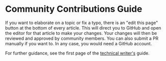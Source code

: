 # Community Contributions Guide

If you want to elaborate on a topic or fix a typo, there is an "edit this page" button at the bottom of every article. This will direct you to GitHub and open the editor for that article to make your changes. Your changes will then be reviewed and approved by community members. You can also submit a PR manually if you want to. In any case, you would need a GitHub account.

For further guidance, see the first page of the [technical writer's](../for_tws/writer_guide.md) guide.
